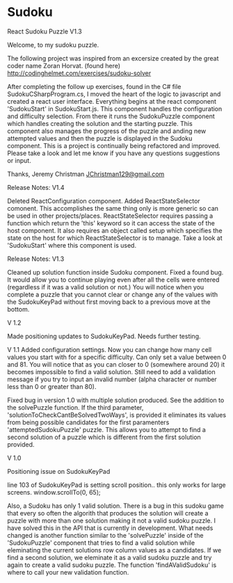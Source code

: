 # Sudoku
React Sudoku Puzzle V1.3

Welcome, to my sudoku puzzle. 

The following project was inspired from an excersize created by the great coder name Zoran Horvat. 
(found here)
http://codinghelmet.com/exercises/sudoku-solver

After completing the follow up exercises, found in the C# file SudokuCSharpProgram.cs, I moved the heart of the logic to javascript and created a react user interface. Everything begins at the react component 'SudokuStart' in SudokuStart.js. This component handles the configuration and difficulty selection. From there it runs the SudokuPuzzle component which handles creating the solution and the starting puzzle. This component also manages the progress of the puzzle and anding new attempted values and then the puzzle is displayed in the Sudoku component.
This is a project is continually being refactored and improved. Please take a look and let me know if you have any questions suggestions or input.

Thanks,
Jeremy Christman
JChristman129@gmail.com



Release Notes:
V1.4

Deleted ReactConfiguration component. Added ReactStateSelector comonent. This accomplishes the same thing only is more generic so can be used in other projects/places. ReactStateSelector requires passing a function which return the 'this' keyword so it can access the state of the host component. It also requires an object called setup which specifies the state on the host for which ReactStateSelector is to manage. Take a look at 'SudokuStart' where this component is used.


Release Notes:
V1.3

Cleaned up solution function inside Sudoku component. Fixed a found bug. It would allow you to continue playing even after all the cells were entered (regardless if it was a valid solution or not.) You will notice when you complete a puzzle that you cannot clear or change any of the values with the SudokuKeyPad without first moving back to a previous move at the bottom.



V 1.2

Made positioning updates to SudokuKeyPad. Needs further testing.


V 1.1
Added configuration settings. Now you can change how many cell values you start with for a specific difficulty. Can only set a value between 0 and 81. You will notice that as you can closer to 0 (somewhere around 20) it becomes impossible to find a valid solution. Still need to add a validation message if you try to input an invalid number (alpha character or number less than 0 or greater than 80).

Fixed bug in version 1.0 with multiple solution produced. See the addition to the solvePuzzle function. If the third parameter, 'solutionToCheckCantBeSolvedTwoWays', is provided it eliminates its values from being possible candidates for the first paramenters 'attemptedSudokuPuzzle' puzzle. This allows you to attempt to find a second solution of a puzzle which is different from the first solution provided.


V 1.0

Positioning issue on SudokuKeyPad 

line 103 of SudokuKeyPad is setting scroll position.. this only works for large screens. 
window.scrollTo(0, 65);

Also, a Sudoku has only 1 valid solution. There is a bug in this sudoku game that every so often the algorith that produces the solution will create a puzzle with more than one solution making it not a valid sudoku puzzle. I have solved this in the API that is currently in development. What needs changed is another function similar to the 'solvePuzzle' inside of the 'SudokuPuzzle' component that tries to find a valid solution while eleminating the current solutions row column values as a candidates. If we find a second solution, we eleminate it as a valid sudoku puzzle and try again to create a valid sudoku puzzle. The function 'findAValidSudoku' is where to call your new validation function. 
